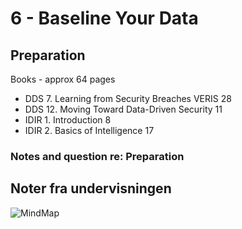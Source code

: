 # 6 - Baseline Your Data

## Preparation

Books - approx 64 pages   
  - DDS 7. Learning from Security Breaches VERIS 28   
  - DDS 12. Moving Toward Data-Driven Security 11   
  - IDIR 1. Introduction 8   
  - IDIR 2. Basics of Intelligence 17   

### Notes and question re: Preparation




## Noter fra undervisningen



![MindMap](media/mind-map-6.png)